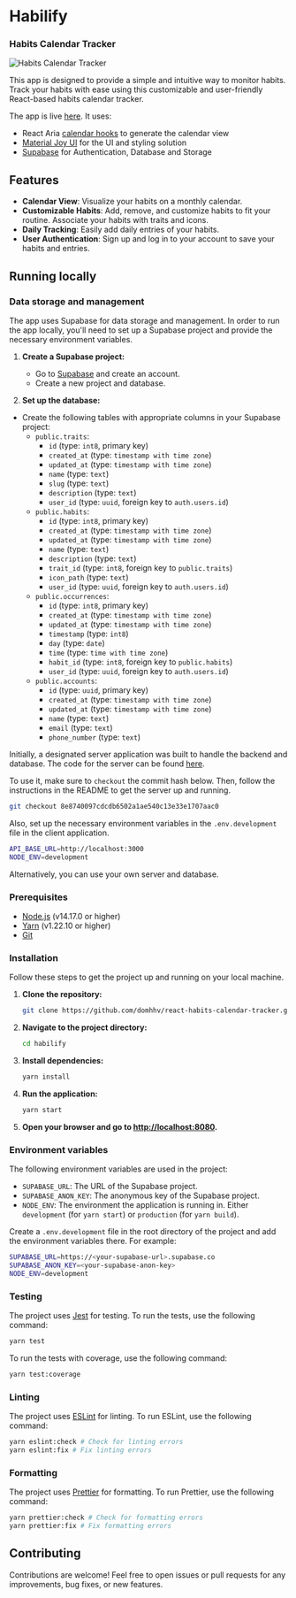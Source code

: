 # Habilify

### Habits Calendar Tracker

![Habits Calendar Tracker](https://i.ibb.co/HGKsdk5/screencapture-localhost-8081-calendar-2024-02-23-16-01-26.png)

This app is designed to provide a simple and intuitive way to monitor habits. Track your habits with ease using this customizable and user-friendly React-based habits calendar tracker.

The app is live [here]([https://habilify.io]). It uses:

- React Aria [calendar hooks](https://react-spectrum.adobe.com/react-aria/useCalendar.html) to generate the calendar view
- [Material Joy UI](https://mui.com/joy-ui/getting-started/) for the UI and styling solution
- [Supabase](https://supabase.io) for Authentication, Database and Storage

## Features

- **Calendar View**: Visualize your habits on a monthly calendar.
- **Customizable Habits**: Add, remove, and customize habits to fit your routine. Associate your habits with traits and icons.
- **Daily Tracking**: Easily add daily entries of your habits.
- **User Authentication**: Sign up and log in to your account to save your habits and entries.

## Running locally

### Data storage and management

The app uses Supabase for data storage and management. In order to run the app locally, you'll need to set up a Supabase project and provide the necessary environment variables.

1. **Create a Supabase project:**

   - Go to [Supabase](https://supabase.io/) and create an account.
   - Create a new project and database.

2. **Set up the database:**

- Create the following tables with appropriate columns in your Supabase project:
  - `public.traits`:
    - `id` (type: `int8`, primary key)
    - `created_at` (type: `timestamp with time zone`)
    - `updated_at` (type: `timestamp with time zone`)
    - `name` (type: `text`)
    - `slug` (type: `text`)
    - `description` (type: `text`)
    - `user_id` (type: `uuid`, foreign key to `auth.users.id`)
  - `public.habits`:
    - `id` (type: `int8`, primary key)
    - `created_at` (type: `timestamp with time zone`)
    - `updated_at` (type: `timestamp with time zone`)
    - `name` (type: `text`)
    - `description` (type: `text`)
    - `trait_id` (type: `int8`, foreign key to `public.traits`)
    - `icon_path` (type: `text`)
    - `user_id` (type: `uuid`, foreign key to `auth.users.id`)
  - `public.occurrences`:
    - `id` (type: `int8`, primary key)
    - `created_at` (type: `timestamp with time zone`)
    - `updated_at` (type: `timestamp with time zone`)
    - `timestamp` (type: `int8`)
    - `day` (type: `date`)
    - `time` (type: `time with time zone`)
    - `habit_id` (type: `int8`, foreign key to `public.habits`)
    - `user_id` (type: `uuid`, foreign key to `auth.users.id`)
  - `public.accounts`:
    - `id` (type: `uuid`, primary key)
    - `created_at` (type: `timestamp with time zone`)
    - `updated_at` (type: `timestamp with time zone`)
    - `name` (type: `text`)
    - `email` (type: `text`)
    - `phone_number` (type: `text`)

Initially, a designated server application was built to handle the backend and database. The code for the server can be found [here](https://github.com/domhhv/nest-habits-calendar-tracker).

To use it, make sure to `checkout` the commit hash below. Then, follow the instructions in the README to get the server up and running.

```bash
git checkout 8e8740097cdcdb6502a1ae540c13e33e1707aac0
```

Also, set up the necessary environment variables in the `.env.development` file in the client application.

```bash
API_BASE_URL=http://localhost:3000
NODE_ENV=development
```

Alternatively, you can use your own server and database.

### Prerequisites

- [Node.js](https://nodejs.org/en/) (v14.17.0 or higher)
- [Yarn](https://yarnpkg.com/) (v1.22.10 or higher)
- [Git](https://git-scm.com/)

### Installation

Follow these steps to get the project up and running on your local machine.

1. **Clone the repository:**

   ```bash
   git clone https://github.com/domhhv/react-habits-calendar-tracker.git
   ```

2. **Navigate to the project directory:**

   ```bash
   cd habilify
   ```

3. **Install dependencies:**

   ```bash
   yarn install
   ```

4. **Run the application:**

   ```bash
   yarn start
   ```

5. **Open your browser and go to [http://localhost:8080](http://localhost:8080).**

### Environment variables

The following environment variables are used in the project:

- `SUPABASE_URL`: The URL of the Supabase project.
- `SUPABASE_ANON_KEY`: The anonymous key of the Supabase project.
- `NODE_ENV`: The environment the application is running in. Either `development` (for `yarn start`) or `production` (for `yarn build`).

Create a `.env.development` file in the root directory of the project and add the environment variables there. For example:

```bash
SUPABASE_URL=https://<your-supabase-url>.supabase.co
SUPABASE_ANON_KEY=<your-supabase-anon-key>
NODE_ENV=development
```

### Testing

The project uses [Jest](https://jestjs.io/) for testing. To run the tests, use the following command:

```bash
yarn test
```

To run the tests with coverage, use the following command:

```bash
yarn test:coverage
```

### Linting

The project uses [ESLint](https://eslint.org/) for linting. To run ESLint, use the following command:

```bash
yarn eslint:check # Check for linting errors
yarn eslint:fix # Fix linting errors
```

### Formatting

The project uses [Prettier](https://prettier.io/) for formatting. To run Prettier, use the following command:

```bash
yarn prettier:check # Check for formatting errors
yarn prettier:fix # Fix formatting errors
```

## Contributing

Contributions are welcome! Feel free to open issues or pull requests for any improvements, bug fixes, or new features.
